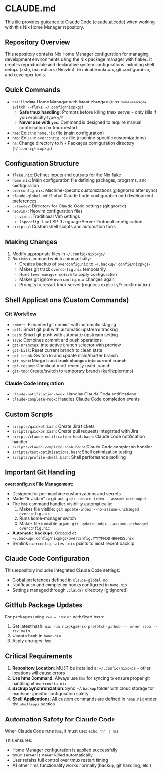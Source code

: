# CLAUDE.md

This file provides guidance to Claude Code (claude.ai/code) when working with this Nix Home Manager repository.

## Repository Overview

This repository contains Nix Home Manager configuration for managing development environments using the Nix package manager with flakes. It creates reproducible and declarative system configurations including shell setups (zsh), text editors (Neovim), terminal emulators, git configuration, and developer tools.

## Quick Commands

- `hms`: Update Home Manager with latest changes (runs `home-manager switch --flake ~/.config/nixpkgs`)
  - **Safe tmux handling**: Prompts before killing tmux server - only kills if you explicitly type `y`/`Y`
  - **Never use with `yes`**: Command is designed to require manual confirmation for tmux restart
- `hme`: Edit the `home.nix` file (main configuration)
- `hmo`: Edit the `overconfig.nix` file (machine-specific customizations)
- `hm`: Change directory to Nix Packages configuration directory (`~/.config/nixpkgs`)

## Configuration Structure

- `flake.nix`: Defines inputs and outputs for the Nix flake
- `home.nix`: Main configuration file defining packages, programs, and configuration
- `overconfig.nix`: Machine-specific customizations (gitignored after sync)
- `claude-global.md`: Global Claude Code configuration and development preferences
- `.claude/`: Directory for Claude Code settings (gitignored)
- `neovim/`: Neovim configuration files
  - `vimrc`: Traditional Vim settings
  - `lspconfig.lua`: LSP (Language Server Protocol) configuration
- `scripts/`: Custom shell scripts and automation tools

## Making Changes

1. Modify appropriate files in `~/.config/nixpkgs/`
2. Run `hms` command which automatically:
   - Creates backup of `overconfig.nix` to `~/.backup/.config/nixpkgs/`
   - Makes git track `overconfig.nix` temporarily
   - Runs `home-manager switch` to apply configuration
   - Makes git ignore `overconfig.nix` changes again
   - Prompts to restart tmux server (requires explicit `y`/`Y` confirmation)

## Shell Applications (Custom Commands)

### Git Workflow
- `commit`: Enhanced git commit with automatic staging
- `pull`: Smart git pull with automatic upstream tracking
- `push`: Smart git push with automatic upstream setting
- `save`: Combines commit and push operations
- `git-branches`: Interactive branch selector with preview
- `git-kill`: Reset current branch to clean state
- `git-trunk`: Switch to and update main/master branch
- `git-sync`: Merge latest trunk changes into current branch
- `git-resume`: Checkout most recently used branch
- `git-tmp`: Create/switch to temporary branch (karlhepler/tmp)

### Claude Code Integration
- `claude-notification-hook`: Handles Claude Code notifications
- `claude-complete-hook`: Handles Claude Code completion events

## Custom Scripts

- `scripts/quicket.bash`: Create Jira tickets
- `scripts/quickpr.bash`: Create pull requests integrated with Jira
- `scripts/claude-notification-hook.bash`: Claude Code notification handler
- `scripts/claude-complete-hook.bash`: Claude Code completion handler
- `scripts/test-optimizations.bash`: Shell optimization testing
- `scripts/profile-shell.bash`: Shell performance profiling

## Important Git Handling

**overconfig.nix File Management:**
- Designed for per-machine customizations and secrets
- Made "invisible" to git using `git update-index --assume-unchanged`
- The `hms` command handles visibility automatically:
  1. Makes file visible: `git update-index --no-assume-unchanged overconfig.nix`
  2. Runs home-manager switch
  3. Makes file invisible again: `git update-index --assume-unchanged overconfig.nix`
- **Automatic backups**: Created at `~/.backup/.config/nixpkgs/overconfig.YYYYMMDD-HHMMSS.nix`
- Symlink `overconfig.latest.nix` points to most recent backup

## Claude Code Configuration

This repository includes integrated Claude Code settings:
- Global preferences defined in `claude-global.md`
- Notification and completion hooks configured in `home.nix`
- Settings managed through `.claude/` directory (gitignored)

## GitHub Package Updates

For packages using `rev = "main"` with fixed hash:

1. Get latest hash: `nix run nixpkgs#nix-prefetch-github -- owner repo --rev main`
2. Update hash in `home.nix`
3. Apply changes: `hms`

## Critical Requirements

1. **Repository Location**: MUST be installed at `~/.config/nixpkgs` - other locations will cause errors
2. **Use hms Command**: Always use `hms` for syncing to ensure proper git handling of `overconfig.nix`
3. **Backup Synchronization**: Sync `~/.backup` folder with cloud storage for machine-specific configuration safety
4. **Shell Applications**: All custom commands are defined in `home.nix` under the `shellapps` section

## Automation Safety for Claude Code

When Claude Code runs `hms`, it must use: `echo 'n' | hms`

This ensures:
- Home Manager configuration is applied successfully
- tmux server is never killed automatically
- User retains full control over tmux restart timing
- All other hms functionality works normally (backup, git handling, etc.)